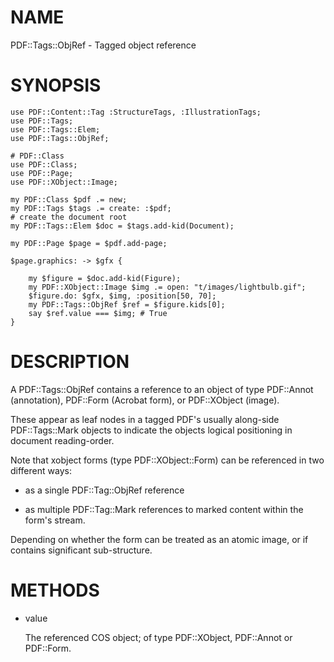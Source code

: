 NAME
====

PDF::Tags::ObjRef - Tagged object reference

SYNOPSIS
========

    use PDF::Content::Tag :StructureTags, :IllustrationTags;
    use PDF::Tags;
    use PDF::Tags::Elem;
    use PDF::Tags::ObjRef;

    # PDF::Class
    use PDF::Class;
    use PDF::Page;
    use PDF::XObject::Image;

    my PDF::Class $pdf .= new;
    my PDF::Tags $tags .= create: :$pdf;
    # create the document root
    my PDF::Tags::Elem $doc = $tags.add-kid(Document);

    my PDF::Page $page = $pdf.add-page;

    $page.graphics: -> $gfx {

        my $figure = $doc.add-kid(Figure);
        my PDF::XObject::Image $img .= open: "t/images/lightbulb.gif";
        $figure.do: $gfx, $img, :position[50, 70];
        my PDF::Tags::ObjRef $ref = $figure.kids[0];
        say $ref.value === $img; # True
    }

DESCRIPTION
===========

A PDF::Tags::ObjRef contains a reference to an object of type PDF::Annot (annotation), PDF::Form (Acrobat form), or PDF::XObject (image).

These appear as leaf nodes in a tagged PDF's usually along-side PDF::Tags::Mark objects to indicate the objects logical positioning in document reading-order.

Note that xobject forms (type PDF::XObject::Form) can be referenced in two different ways:

  * as a single PDF::Tag::ObjRef reference

  * as multiple PDF::Tag::Mark references to marked content within the form's stream.

Depending on whether the form can be treated as an atomic image, or if contains significant sub-structure.

METHODS
=======

  * value

    The referenced COS object; of type PDF::XObject, PDF::Annot or PDF::Form.

